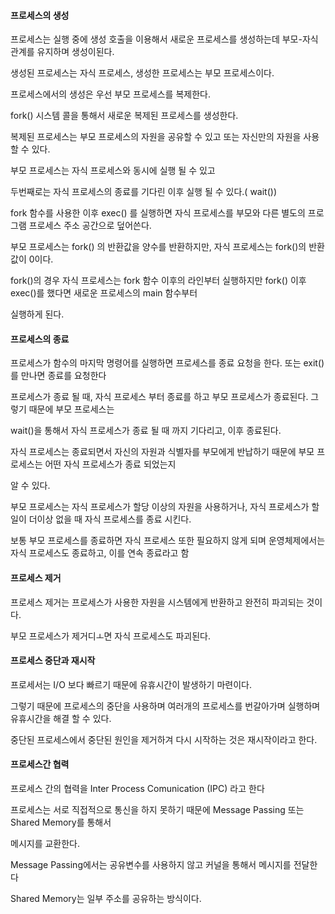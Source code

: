#### 프로세스의 생성

프로세스는 실행 중에 생성 호출을 이용해서 새로운 프로세스를 생성하는데 부모-자식 관계를 유지하며 생성이된다.

생성된 프로세스는 자식 프로세스, 생성한 프로세스는 부모 프로세스이다.

프로세스에서의 생성은 우선 부모 프로세스를 복제한다. 

fork() 시스템 콜을 통해서 새로운 복제된 프로세스를 생성한다.

복제된 프로세스는 부모 프로세스의 자원을 공유할 수 있고 또는 자신만의 자원을 사용할 수 있다.

부모 프로세스는 자식 프로세스와 동시에 실행 될 수 있고 

두번째로는 자식 프로세스의 종료를 기다린 이후 실행 될 수 있다.( wait())

fork 함수를 사용한 이후 exec() 를 실행하면 자식 프로세스를 부모와 다른 별도의 프로그램 프로세스 주소 공간으로 덮어쓴다.

부모 프로세스는 fork() 의 반환값을 양수를 반환하지만, 자식 프로세스는 fork()의 반환값이 0이다.

fork()의 경우 자식 프로세스는 fork 함수 이후의 라인부터 실행하지만 fork() 이후 exec()를 했다면 새로운 프로세스의 main 함수부터

실행하게 된다.

#### 프로세스의 종료

프로세스가 함수의 마지막 명령어를 실행하면 프로세스를 종료 요청을 한다. 또는 exit()를 만나면 종료를 요청한다

프로세스가 종료 될 때, 자식 프로세스 부터 종료를 하고 부모 프로세스가 종료된다. 그렇기 때문에 부모 프로세스는 

wait()을 통해서 자식 프로세스가 종료 될 때 까지 기다리고, 이후 종료된다.

자식 프로세스는 종료되면서 자신의 자원과 식별자를 부모에게 반납하기 때문에 부모 프로세스는 어떤 자식 프로세스가 종료 되었는지

알 수 있다.

부모 프로세스는 자식 프로세스가 할당 이상의 자원을 사용하거나, 자식 프로세스가 할 일이 더이상 없을 때 자식 프로세스를 종료 시킨다.

보통 부모 프로세스를 종료하면 자식 프로세스 또한 필요하지 않게 되며 운영체제에서는 자식 프로세스도 종료하고, 이를 연속 종료라고 함

#### 프로세스 제거

프로세스 제거는 프로세스가 사용한 자원을 시스템에게 반환하고 완전히 파괴되는 것이다.

부모 프로세스가 제거디ㅗ면 자식 프로세스도 파괴된다.

#### 프로세스 중단과 재시작

프로세서는 I/O 보다 빠르기 때문에 유휴시간이 발생하기 마련이다.

그렇기 때문에 프로세스의 중단을 사용하며 여러개의 프로세스를 번갈아가며 실행하며 유휴시간을 해결 할 수 있다.

중단된 프로세스에서 중단된 원인을 제거하겨 다시 시작하는 것은 재시작이라고 한다.

#### 프로세스간 협력

프로세스 간의 협력을 Inter Process Comunication (IPC) 라고 한다

프로세스는 서로 직접적으로 통신을 하지 못하기 때문에 Message Passing 또는 Shared Memory를 통해서 

메시지를 교환한다.

Message Passing에서는 공유변수를 사용하지 않고 커널을 통해서 메시지를 전달한다

Shared Memory는 일부 주소를 공유하는 방식이다.
